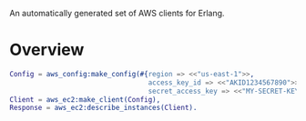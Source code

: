 An automatically generated set of AWS clients for Erlang.

# Overview

```erlang
Config = aws_config:make_config(#{region => <<"us-east-1">>,
                                  access_key_id => <<"AKID1234567890">>,
                                  secret_access_key => <<"MY-SECRET-KEY">>}),
Client = aws_ec2:make_client(Config),
Response = aws_ec2:describe_instances(Client).
```
